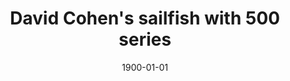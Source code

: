 ---
title: David Cohen's sailfish with 500 series
date: 1900-01-01
# description: Ea vis perpetua complectitur, te nec molestiae adversarium. Corpora nominati mediocritatem te sea, no purto periculis mei. Ut nec quod intellegat, ut tation quaeque vim. His vocent appetere ut, duo in choro instructior.
thumb: /assets/images/photo-gallery/david-cohen-irt500-sailfish.jpg
image: /assets/images/photo-gallery/david-cohen-irt500-sailfish.jpg
angler-name: David Cohen
# angler-links: 
#     website: a-url-goes-here
#     twitter: a-url-goes-here
#     facebook: a-url-goes-here
#     instagram: a-url-goes-here
#     pinterest: a-url-goes-here

reel-type: spinning
reel-series: 500

# location: Someplace, United States
fish: Sailfish
# fish-length: 49 in.
# fish-weight: 78 lbs.
---